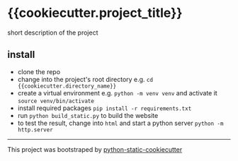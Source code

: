 # {{cookiecutter.project_title}}

short description of the project

## install

* clone the repo
* change into the project's root directory e.g. `cd {{cookiecutter.directory_name}}`
* create a virtual environment e.g. `python -m venv venv` and activate it `source venv/bin/activate`
* install required packages `pip install -r requirements.txt`
* run `python build_static.py` to build the website
* to test the result, change into `html` and start a python server `python -m http.server`


-----

This project was bootstraped by [python-static-cookiecutter](https://github.com/acdh-oeaw/python-static-cookiecutter)